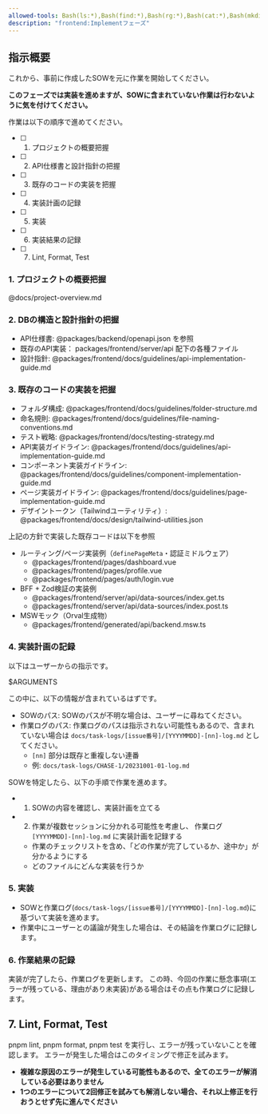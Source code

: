 ```yaml
---
allowed-tools: Bash(ls:*),Bash(find:*),Bash(rg:*),Bash(cat:*),Bash(mkdir:*),Bash(touch:*),Bash(gh run list:*),Bash(gh run view:*),Bash(gh pr list:*),Bash(gh pr view:*),Bash(gh repo view:*),Bash(gh api:*),Bash(pnpm lint),Bash(pnpm format),Bash(pnpm test),Bash(pnpm --filter backend lint),Bash(pnpm --filter backend test),Bash(pnpm --filter backend format),Bash(pnpm --filter backend test src/*),mcp__context7__resolve-library-id,mcp__context7__get-library-docs,mcp__plane__create_issue,mcp__plane__get_projects,mcp__plane__update_issue,mcp__deepwiki__ask_question,mcp__plane__get_issue_using_readable_identifier,mcp__github__get_pull_request_comments,mcp__github__get_pull_request,WebFetch(domain:localhost),WebFetch(domain:github.com),Read(packages/frontend/**),Read(docs/**),Read(docs/**),Edit(packages/frontend/**)
description: "frontend:Implementフェーズ"
---
```


## 指示概要

これから、事前に作成したSOWを元に作業を開始してください。

**このフェーズでは実装を進めますが、SOWに含まれていない作業は行わないように気を付けてください。**

作業は以下の順序で進めてください。

- [ ] 1. プロジェクトの概要把握
- [ ] 2. API仕様書と設計指針の把握
- [ ] 3. 既存のコードの実装を把握
- [ ] 4. 実装計画の記録
- [ ] 5. 実装
- [ ] 6. 実装結果の記録
- [ ] 7. Lint, Format, Test

### 1. プロジェクトの概要把握

@docs/project-overview.md

### 2. DBの構造と設計指針の把握

- API仕様書: @packages/backend/openapi.json を参照
- 既存のAPI実装： packages/frontend/server/api 配下の各種ファイル
- 設計指針: @packages/frontend/docs/guidelines/api-implementation-guide.md

### 3. 既存のコードの実装を把握

- フォルダ構成: @packages/frontend/docs/guidelines/folder-structure.md
- 命名規則: @packages/frontend/docs/guidelines/file-naming-conventions.md
- テスト戦略: @packages/frontend/docs/testing-strategy.md
- API実装ガイドライン: @packages/frontend/docs/guidelines/api-implementation-guide.md
- コンポーネント実装ガイドライン: @packages/frontend/docs/guidelines/component-implementation-guide.md
- ページ実装ガイドライン: @packages/frontend/docs/guidelines/page-implementation-guide.md
- デザイントークン（Tailwindユーティリティ）: @packages/frontend/docs/design/tailwind-utilities.json

上記の方針で実装した既存コードは以下を参照

- ルーティング/ページ実装例（`definePageMeta`・認証ミドルウェア）
  - @packages/frontend/pages/dashboard.vue
  - @packages/frontend/pages/profile.vue
  - @packages/frontend/pages/auth/login.vue
- BFF + Zod検証の実装例
  - @packages/frontend/server/api/data-sources/index.get.ts
  - @packages/frontend/server/api/data-sources/index.post.ts
- MSWモック（Orval生成物）
  - @packages/frontend/generated/api/backend.msw.ts

### 4. 実装計画の記録

以下はユーザーからの指示です。

<user-instruction>
$ARGUMENTS
</user-instruction>

この中に、以下の情報が含まれているはずです。

- SOWのパス: SOWのパスが不明な場合は、ユーザーに尋ねてください。
- 作業ログのパス: 作業ログのパスは指示されない可能性もあるので、含まれていない場合は `docs/task-logs/[issue番号]/[YYYYMMDD]-[nn]-log.md` としてください。
  - `[nn]` 部分は既存と重複しない連番
  - 例: `docs/task-logs/CHASE-1/20231001-01-log.md`

SOWを特定したら、以下の手順で作業を進めます。

- 1. SOWの内容を確認し、実装計画を立てる
- 2. 作業が複数セッションに分かれる可能性を考慮し、 作業ログ `[YYYYMMDD]-[nn]-log.md` に実装計画を記録する
  - 作業のチェックリストを含め、「どの作業が完了しているか、途中か」が分かるようにする
  - どのファイルにどんな実装を行うか

### 5. 実装

- SOWと作業ログ(`docs/task-logs/[issue番号]/[YYYYMMDD]-[nn]-log.md`)に基づいて実装を進めます。
- 作業中にユーザーとの議論が発生した場合は、その結論を作業ログに記録します。

### 6. 作業結果の記録

実装が完了したら、作業ログを更新します。
この時、今回の作業に懸念事項(エラーが残っている、理由があり未実装)がある場合はその点も作業ログに記録します。

## 7. Lint, Format, Test

pnpm lint, pnpm format, pnpm test を実行し、エラーが残っていないことを確認します。
エラーが発生した場合はこのタイミングで修正を試みます。

- **複雑な原因のエラーが発生している可能性もあるので、全てのエラーが解消している必要はありません**
- **1つのエラーについて2回修正を試みても解消しない場合、それ以上修正を行おうとせず先に進んでください**
